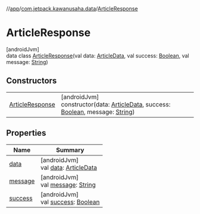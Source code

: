 //[app](../../../index.md)/[com.jetpack.kawanusaha.data](../index.md)/[ArticleResponse](index.md)

# ArticleResponse

[androidJvm]\
data class [ArticleResponse](index.md)(val data: [ArticleData](../-article-data/index.md), val success: [Boolean](https://kotlinlang.org/api/latest/jvm/stdlib/kotlin/-boolean/index.html), val message: [String](https://kotlinlang.org/api/latest/jvm/stdlib/kotlin/-string/index.html))

## Constructors

| | |
|---|---|
| [ArticleResponse](-article-response.md) | [androidJvm]<br>constructor(data: [ArticleData](../-article-data/index.md), success: [Boolean](https://kotlinlang.org/api/latest/jvm/stdlib/kotlin/-boolean/index.html), message: [String](https://kotlinlang.org/api/latest/jvm/stdlib/kotlin/-string/index.html)) |

## Properties

| Name | Summary |
|---|---|
| [data](data.md) | [androidJvm]<br>val [data](data.md): [ArticleData](../-article-data/index.md) |
| [message](message.md) | [androidJvm]<br>val [message](message.md): [String](https://kotlinlang.org/api/latest/jvm/stdlib/kotlin/-string/index.html) |
| [success](success.md) | [androidJvm]<br>val [success](success.md): [Boolean](https://kotlinlang.org/api/latest/jvm/stdlib/kotlin/-boolean/index.html) |
